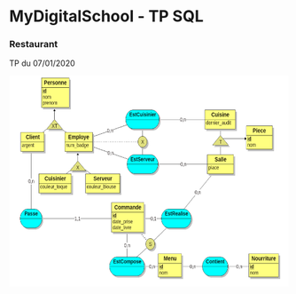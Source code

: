 # MyDigitalSchool - TP SQL

### Restaurant

TP du 07/01/2020

<kbd><img width="620" height="380" src="Restaurant.png" /></kbd>
